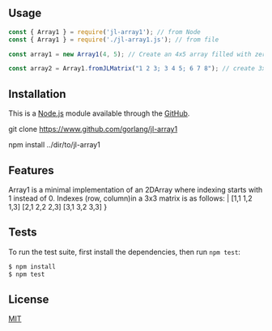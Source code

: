 ## Usage

```js
const { Array1 } = require('jl-array1'); // from Node
const { Array1 } = require('./jl-array1.js'); // from file

const array1 = new Array1(4, 5); // Create an 4x5 array filled with zeros

const array2 = Array1.fromJLMatrix("1 2 3; 3 4 5; 6 7 8"); // create 3x3 array with values

```

## Installation

This is a [Node.js](https://nodejs.org/en/) module available through the
[GitHub](https://www.github.com/gorlang/jl-array1).

git clone https://www.github.com/gorlang/jl-array1

npm install ../dir/to/jl-array1

## Features

Array1 is a minimal implementation of an 2DArray where
indexing starts with 1 instead of 0.
Indexes (row, column)in a 3x3 matrix is as follows:
|
  [1,1 1,2 1,3]
  [2,1 2,2 2,3]
  [3,1 3,2 3,3]
}

## Tests

To run the test suite, first install the dependencies, then run `npm test`:

```bash
$ npm install
$ npm test
```

## License

[MIT](LICENSE)